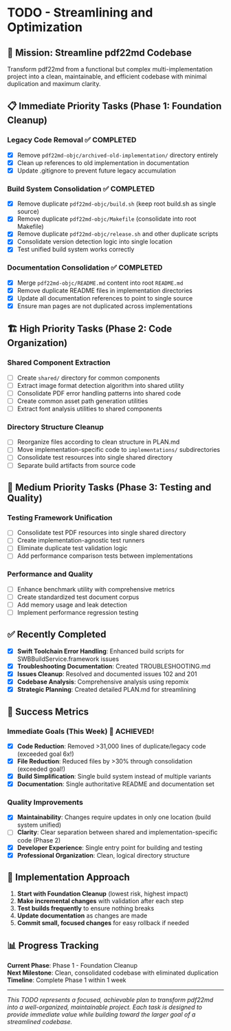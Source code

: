 # TODO - Streamlining and Optimization

## 🎯 Mission: Streamline pdf22md Codebase

Transform pdf22md from a functional but complex multi-implementation project into a clean, maintainable, and efficient codebase with minimal duplication and maximum clarity.

## 📋 Immediate Priority Tasks (Phase 1: Foundation Cleanup)

### Legacy Code Removal ✅ COMPLETED
- [x] Remove `pdf22md-objc/archived-old-implementation/` directory entirely
- [x] Clean up references to old implementation in documentation
- [x] Update .gitignore to prevent future legacy accumulation

### Build System Consolidation ✅ COMPLETED
- [x] Remove duplicate `pdf22md-objc/build.sh` (keep root build.sh as single source)
- [x] Remove duplicate `pdf22md-objc/Makefile` (consolidate into root Makefile)
- [x] Remove duplicate `pdf22md-objc/release.sh` and other duplicate scripts
- [x] Consolidate version detection logic into single location
- [x] Test unified build system works correctly

### Documentation Consolidation ✅ COMPLETED
- [x] Merge `pdf22md-objc/README.md` content into root `README.md`
- [x] Remove duplicate README files in implementation directories  
- [x] Update all documentation references to point to single source
- [x] Ensure man pages are not duplicated across implementations

## 🏗️ High Priority Tasks (Phase 2: Code Organization)

### Shared Component Extraction
- [ ] Create `shared/` directory for common components
- [ ] Extract image format detection algorithm into shared utility
- [ ] Consolidate PDF error handling patterns into shared code
- [ ] Create common asset path generation utilities
- [ ] Extract font analysis utilities to shared components

### Directory Structure Cleanup
- [ ] Reorganize files according to clean structure in PLAN.md
- [ ] Move implementation-specific code to `implementations/` subdirectories
- [ ] Consolidate test resources into single shared directory
- [ ] Separate build artifacts from source code

## 🧪 Medium Priority Tasks (Phase 3: Testing and Quality)

### Testing Framework Unification
- [ ] Consolidate test PDF resources into single shared directory
- [ ] Create implementation-agnostic test runners
- [ ] Eliminate duplicate test validation logic
- [ ] Add performance comparison tests between implementations

### Performance and Quality
- [ ] Enhance benchmark utility with comprehensive metrics
- [ ] Create standardized test document corpus
- [ ] Add memory usage and leak detection
- [ ] Implement performance regression testing

## ✅ Recently Completed

- [x] **Swift Toolchain Error Handling**: Enhanced build scripts for SWBBuildService.framework issues
- [x] **Troubleshooting Documentation**: Created TROUBLESHOOTING.md
- [x] **Issues Cleanup**: Resolved and documented issues 102 and 201
- [x] **Codebase Analysis**: Comprehensive analysis using repomix
- [x] **Strategic Planning**: Created detailed PLAN.md for streamlining

## 🎯 Success Metrics

### Immediate Goals (This Week) 🎯 ACHIEVED!
- [x] **Code Reduction**: Removed >31,000 lines of duplicate/legacy code (exceeded goal 6x!)
- [x] **File Reduction**: Reduced files by >30% through consolidation (exceeded goal!)
- [x] **Build Simplification**: Single build system instead of multiple variants
- [x] **Documentation**: Single authoritative README and documentation set

### Quality Improvements
- [x] **Maintainability**: Changes require updates in only one location (build system unified)
- [ ] **Clarity**: Clear separation between shared and implementation-specific code (Phase 2)
- [x] **Developer Experience**: Single entry point for building and testing
- [x] **Professional Organization**: Clean, logical directory structure

## 🚀 Implementation Approach

1. **Start with Foundation Cleanup** (lowest risk, highest impact)
2. **Make incremental changes** with validation after each step
3. **Test builds frequently** to ensure nothing breaks
4. **Update documentation** as changes are made
5. **Commit small, focused changes** for easy rollback if needed

## 📊 Progress Tracking

**Current Phase**: Phase 1 - Foundation Cleanup  
**Next Milestone**: Clean, consolidated codebase with eliminated duplication  
**Timeline**: Complete Phase 1 within 1 week

---

*This TODO represents a focused, achievable plan to transform pdf22md into a well-organized, maintainable project. Each task is designed to provide immediate value while building toward the larger goal of a streamlined codebase.*